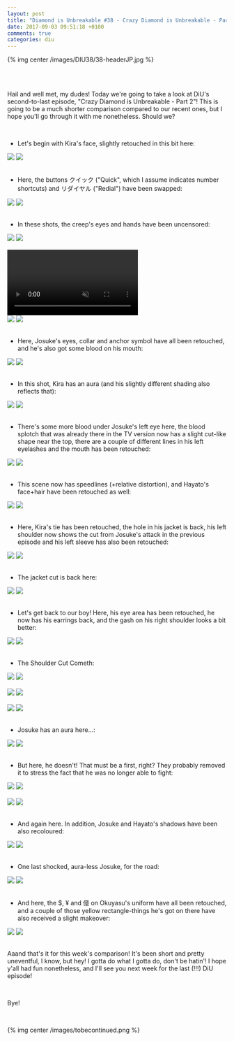```yaml
---
layout: post
title: "Diamond is Unbreakable #38 - Crazy Diamond is Unbreakable - Part 2"
date: 2017-09-03 09:51:18 +0100
comments: true
categories: diu
---
```


{% img center /images/DIU38/38-headerJP.jpg %}
<!-- more -->

<br>
<br>

Hail and well met, my dudes! Today we're going to take a look at DiU's second-to-last episode, "Crazy Diamond is Unbreakable - Part 2"! This is going to be a much shorter comparison compared to our recent ones, but I hope you'll go through it with me nonetheless. Should we?

<br>

- Let's begin with Kira's face, slightly retouched in this bit here:

<div id="container1" class="twentytwenty-container">
 <img src="./../images/DIU38/tv-00400.jpg" />
 <img src="./../images/DIU38/bd-00400.jpg" />
</div>

<br>

- Here, the buttons クイック ("Quick", which I assume indicates number shortcuts) and リダイヤル ("Redial") have been swapped:

<div id="container1" class="twentytwenty-container">
 <img src="./../images/DIU38/tv-00650.jpg" />
 <img src="./../images/DIU38/bd-00650.jpg" />
</div>

<br>

- In these shots, the creep's eyes and hands have been uncensored:

<div id="container1" class="twentytwenty-container">
 <img src="./../images/DIU38/tv-03945.jpg" />
 <img src="./../images/DIU38/bd-03945.jpg" />
</div>

<br>

<video class='center' muted nocontrols autoplay playsinline loop preload='auto'>
  <source src="./../videos/DIU38/01 - creep eyes.webm" type='video/webm; codecs="vp8, vorbis"'>
  <source src="./../videos/DIU38/01 - creep eyes.mp4" type='video/mp4; codecs=avc1.42E01E,mp4a.40.2'>
</video>

<div id="container1" class="twentytwenty-container">
 <img src="./../images/DIU38/tv-04040.jpg" />
 <img src="./../images/DIU38/bd-04040.jpg" />
</div>

<br>

- Here, Josuke's eyes, collar and anchor symbol have all been retouched, and he's also got some blood on his mouth:

<div id="container1" class="twentytwenty-container">
 <img src="./../images/DIU38/tv-08420.jpg" />
 <img src="./../images/DIU38/bd-08420.jpg" />
</div>

<br>

- In this shot, Kira has an aura (and his slightly different shading also reflects that):

<div id="container1" class="twentytwenty-container">
 <img src="./../images/DIU38/tv-10500.jpg" />
 <img src="./../images/DIU38/bd-10500.jpg" />
</div>

<br>

- There's some more blood under Josuke's left eye here, the blood splotch that was already there in the TV version now has a slight cut-like shape near the top, there are a couple of different lines in his left eyelashes and the mouth has been retouched:

<div id="container1" class="twentytwenty-container">
 <img src="./../images/DIU38/tv-13470.jpg" />
 <img src="./../images/DIU38/bd-13470.jpg" />
</div>

<br>

- This scene now has speedlines (+relative distortion), and Hayato's face+hair have been retouched as well:

<div id="container1" class="twentytwenty-container">
 <img src="./../images/DIU38/tv-15900.jpg" />
 <img src="./../images/DIU38/bd-15900.jpg" />
</div>

<br>

- Here, Kira's tie has been retouched, the hole in his jacket is back, his left shoulder now shows the cut from Josuke's attack in the previous episode and his left sleeve has also been retouched:

<div id="container1" class="twentytwenty-container">
 <img src="./../images/DIU38/tv-19670.jpg" />
 <img src="./../images/DIU38/bd-19670.jpg" />
</div>

<br>

- The jacket cut is back here:

<div id="container1" class="twentytwenty-container">
 <img src="./../images/DIU38/tv-21000.jpg" />
 <img src="./../images/DIU38/bd-21000.jpg" />
</div>

<br>

- Let's get back to our boy! Here, his eye area has been retouched, he now has his earrings back, and the gash on his right shoulder looks a bit better:

<div id="container1" class="twentytwenty-container">
 <img src="./../images/DIU38/tv-21875.jpg" />
 <img src="./../images/DIU38/bd-21875.jpg" />
</div>

<br>

- The Shoulder Cut Cometh:

<div id="container1" class="twentytwenty-container">
 <img src="./../images/DIU38/tv-22045.jpg" />
 <img src="./../images/DIU38/bd-22045.jpg" />
</div>

<br>

<div id="container1" class="twentytwenty-container">
 <img src="./../images/DIU38/tv-22950.jpg" />
 <img src="./../images/DIU38/bd-22950.jpg" />
</div>

<br>

<div id="container1" class="twentytwenty-container">
 <img src="./../images/DIU38/tv-23510.jpg" />
 <img src="./../images/DIU38/bd-23510.jpg" />
</div>

<br>

- Josuke has an aura here...:

<div id="container1" class="twentytwenty-container">
 <img src="./../images/DIU38/tv-25915.jpg" />
 <img src="./../images/DIU38/bd-25915.jpg" />
</div>

<br>

- But here, he doesn't! That must be a first, right? They probably removed it to stress the fact that he was no longer able to fight:

<div id="container1" class="twentytwenty-container">
 <img src="./../images/DIU38/tv-26340.jpg" />
 <img src="./../images/DIU38/bd-26340.jpg" />
</div>

<br>

<div id="container1" class="twentytwenty-container">
 <img src="./../images/DIU38/tv-26430.jpg" />
 <img src="./../images/DIU38/bd-26430.jpg" />
</div>

<br>

- And again here. In addition, Josuke and Hayato's shadows have been also recoloured:

<div id="container1" class="twentytwenty-container">
 <img src="./../images/DIU38/tv-26500.jpg" />
 <img src="./../images/DIU38/bd-26500.jpg" />
</div>

<br>

- One last shocked, aura-less Josuke, for the road:

<div id="container1" class="twentytwenty-container">
 <img src="./../images/DIU38/tv-26750.jpg" />
 <img src="./../images/DIU38/bd-26750.jpg" />
</div>

<br>

- And here, the $, ¥ and 億 on Okuyasu's uniform have all been retouched, and a couple of those yellow rectangle-things he's got on there have also received a slight makeover:

<div id="container1" class="twentytwenty-container">
 <img src="./../images/DIU38/tv-30300.jpg" />
 <img src="./../images/DIU38/bd-30300.jpg" />
</div>

<br>

Aaand that's it for this week's comparison! It's been short and pretty uneventful, I know, but hey! I gotta do what I gotta do, don't be hatin'! I hope y'all had fun nonetheless, and I'll see you next week for the last (!!!) DiU episode!

<br>

Bye!

<br>

{% img center /images/tobecontinued.png %}